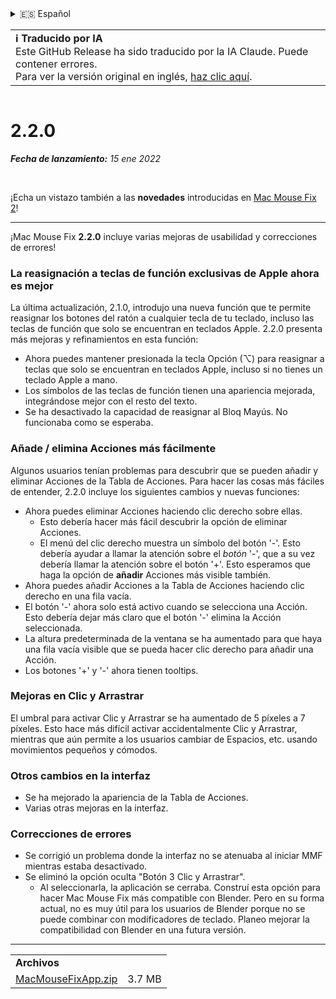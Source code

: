 <details>
<summary>🇪🇸 Español</summary>

[🇬🇧 English (GitHub)](https://github.com/noah-nuebling/mac-mouse-fix/releases/tag/2.2.0)\
[🇦🇩 Català](https://redirect.macmousefix.com/?target=mmf-release&tag=2.2.0&locale=ca)\
[🇩🇪 Deutsch](https://redirect.macmousefix.com/?target=mmf-release&tag=2.2.0&locale=de)\
**🇪🇸 Español**\
[🇫🇷 Français](https://redirect.macmousefix.com/?target=mmf-release&tag=2.2.0&locale=fr)\
[🇮🇩 Indonesia](https://redirect.macmousefix.com/?target=mmf-release&tag=2.2.0&locale=id)\
[🇮🇹 Italiano](https://redirect.macmousefix.com/?target=mmf-release&tag=2.2.0&locale=it)\
[🇭🇺 Magyar](https://redirect.macmousefix.com/?target=mmf-release&tag=2.2.0&locale=hu)\
[🇳🇱 Nederlands](https://redirect.macmousefix.com/?target=mmf-release&tag=2.2.0&locale=nl)\
[🇵🇱 Polski](https://redirect.macmousefix.com/?target=mmf-release&tag=2.2.0&locale=pl)\
[🇧🇷 Português (Brasil)](https://redirect.macmousefix.com/?target=mmf-release&tag=2.2.0&locale=pt-BR)\
[🇵🇹 Português (Portugal)](https://redirect.macmousefix.com/?target=mmf-release&tag=2.2.0&locale=pt-PT)\
[🇷🇴 Română](https://redirect.macmousefix.com/?target=mmf-release&tag=2.2.0&locale=ro)\
[🇸🇪 Svenska](https://redirect.macmousefix.com/?target=mmf-release&tag=2.2.0&locale=sv)\
[🇻🇳 Tiếng Việt](https://redirect.macmousefix.com/?target=mmf-release&tag=2.2.0&locale=vi)\
[🇹🇷 Türkçe](https://redirect.macmousefix.com/?target=mmf-release&tag=2.2.0&locale=tr)\
[🇨🇿 Čeština](https://redirect.macmousefix.com/?target=mmf-release&tag=2.2.0&locale=cs)\
[🇬🇷 Ελληνικά](https://redirect.macmousefix.com/?target=mmf-release&tag=2.2.0&locale=el)\
[🇷🇺 Русский](https://redirect.macmousefix.com/?target=mmf-release&tag=2.2.0&locale=ru)\
[🇺🇦 Українська](https://redirect.macmousefix.com/?target=mmf-release&tag=2.2.0&locale=uk)\
[🇮🇱 עברית](https://redirect.macmousefix.com/?target=mmf-release&tag=2.2.0&locale=he)\
[🇸🇦 العربية](https://redirect.macmousefix.com/?target=mmf-release&tag=2.2.0&locale=ar)\
[🇮🇳 हिन्दी](https://redirect.macmousefix.com/?target=mmf-release&tag=2.2.0&locale=hi)\
[🇹🇭 ไทย](https://redirect.macmousefix.com/?target=mmf-release&tag=2.2.0&locale=th)\
[🇨🇳 中文 (简体)](https://redirect.macmousefix.com/?target=mmf-release&tag=2.2.0&locale=zh-Hans)\
[🇨🇳 中文 (繁體)](https://redirect.macmousefix.com/?target=mmf-release&tag=2.2.0&locale=zh-Hant)\
[🇭🇰 中文（香港)](https://redirect.macmousefix.com/?target=mmf-release&tag=2.2.0&locale=zh-HK)\
[🇯🇵 日本語](https://redirect.macmousefix.com/?target=mmf-release&tag=2.2.0&locale=ja)\
[🇰🇷 한국어](https://redirect.macmousefix.com/?target=mmf-release&tag=2.2.0&locale=ko)\
[Help translate Mac Mouse Fix to different languages!](https://github.com/noah-nuebling/mac-mouse-fix/discussions/731)
</details>
<table align=><td>
<b>ℹ️ Traducido por IA</b><br>
Este GitHub Release ha sido traducido por la IA Claude. Puede contener errores.<br>
Para ver la versión original en inglés, <a href="https://github.com/noah-nuebling/mac-mouse-fix/releases/tag/2.2.0">haz clic aquí</a>.
</td></table>

<table></table>

# 2.2.0
***Fecha de lanzamiento:** 15 ene 2022*

<br>

¡Echa un vistazo también a las **novedades** introducidas en [Mac Mouse Fix 2](https://redirect.macmousefix.com/?target=mmf-release&tag=2.0.0&locale=es)!

---

¡Mac Mouse Fix **2.2.0** incluye varias mejoras de usabilidad y correcciones de errores!

### La reasignación a teclas de función exclusivas de Apple ahora es mejor

La última actualización, 2.1.0, introdujo una nueva función que te permite reasignar los botones del ratón a cualquier tecla de tu teclado, incluso las teclas de función que solo se encuentran en teclados Apple. 2.2.0 presenta más mejoras y refinamientos en esta función:

- Ahora puedes mantener presionada la tecla Opción (⌥) para reasignar a teclas que solo se encuentran en teclados Apple, incluso si no tienes un teclado Apple a mano.
- Los símbolos de las teclas de función tienen una apariencia mejorada, integrándose mejor con el resto del texto.
- Se ha desactivado la capacidad de reasignar al Bloq Mayús. No funcionaba como se esperaba.

### Añade / elimina Acciones más fácilmente

Algunos usuarios tenían problemas para descubrir que se pueden añadir y eliminar Acciones de la Tabla de Acciones. Para hacer las cosas más fáciles de entender, 2.2.0 incluye los siguientes cambios y nuevas funciones:

- Ahora puedes eliminar Acciones haciendo clic derecho sobre ellas.
  - Esto debería hacer más fácil descubrir la opción de eliminar Acciones.
  - El menú del clic derecho muestra un símbolo del botón '-'. Esto debería ayudar a llamar la atención sobre el _botón_ '-', que a su vez debería llamar la atención sobre el botón '+'. Esto esperamos que haga la opción de **añadir** Acciones más visible también.
- Ahora puedes añadir Acciones a la Tabla de Acciones haciendo clic derecho en una fila vacía.
- El botón '-' ahora solo está activo cuando se selecciona una Acción. Esto debería dejar más claro que el botón '-' elimina la Acción seleccionada.
- La altura predeterminada de la ventana se ha aumentado para que haya una fila vacía visible que se pueda hacer clic derecho para añadir una Acción.
- Los botones '+' y '-' ahora tienen tooltips.

### Mejoras en Clic y Arrastrar

El umbral para activar Clic y Arrastrar se ha aumentado de 5 píxeles a 7 píxeles. Esto hace más difícil activar accidentalmente Clic y Arrastrar, mientras que aún permite a los usuarios cambiar de Espacios, etc. usando movimientos pequeños y cómodos.

### Otros cambios en la interfaz

- Se ha mejorado la apariencia de la Tabla de Acciones.
- Varias otras mejoras en la interfaz.

### Correcciones de errores

- Se corrigió un problema donde la interfaz no se atenuaba al iniciar MMF mientras estaba desactivado.
- Se eliminó la opción oculta "Botón 3 Clic y Arrastrar".
  - Al seleccionarla, la aplicación se cerraba. Construí esta opción para hacer Mac Mouse Fix más compatible con Blender. Pero en su forma actual, no es muy útil para los usuarios de Blender porque no se puede combinar con modificadores de teclado. Planeo mejorar la compatibilidad con Blender en una futura versión.

---

<table align="start">
<tr>
    <td colspan=2>
        <b>Archivos</b>
    </td>
</tr>
<tr>
    <td><a href="https://github.com/noah-nuebling/mac-mouse-fix/releases/download/2.2.0/MacMouseFixApp.zip">MacMouseFixApp.zip</a></td>
    <td>3.7 MB</td>
</tr>
</table>